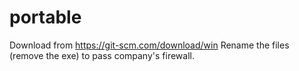 # portable
Download from https://git-scm.com/download/win
Rename the files  (remove the exe) to pass company's firewall. 